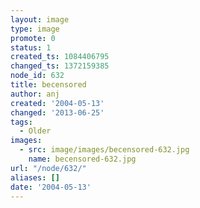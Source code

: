 ```yaml
---
layout: image
type: image
promote: 0
status: 1
created_ts: 1084406795
changed_ts: 1372159385
node_id: 632
title: becensored
author: anj
created: '2004-05-13'
changed: '2013-06-25'
tags:
  - Older
images:
  - src: image/images/becensored-632.jpg
    name: becensored-632.jpg
url: "/node/632/"
aliases: []
date: '2004-05-13'
---
```


